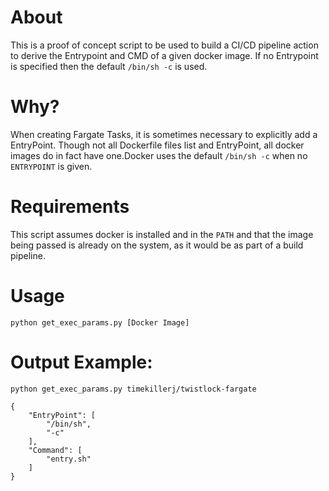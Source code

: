 # About
This is a proof of concept script to be used to build a CI/CD pipeline action to derive the Entrypoint and CMD of a given docker image. If no Entrypoint is specified then the default `/bin/sh -c` is used.

# Why?
When creating Fargate Tasks, it is sometimes necessary to explicitly add a EntryPoint. Though not all Dockerfile files list and EntryPoint, all docker images do in fact have one.Docker uses the default `/bin/sh -c` when no `ENTRYPOINT` is given.

# Requirements
This script assumes docker is installed and in the `PATH` and that the image being passed is already on the system, as it would be as part of a build pipeline.

# Usage
`python get_exec_params.py [Docker Image]`

# Output Example:
`python get_exec_params.py timekillerj/twistlock-fargate`

```
{
    "EntryPoint": [
        "/bin/sh",
        "-c"
    ],
    "Command": [
        "entry.sh"
    ]
}
```